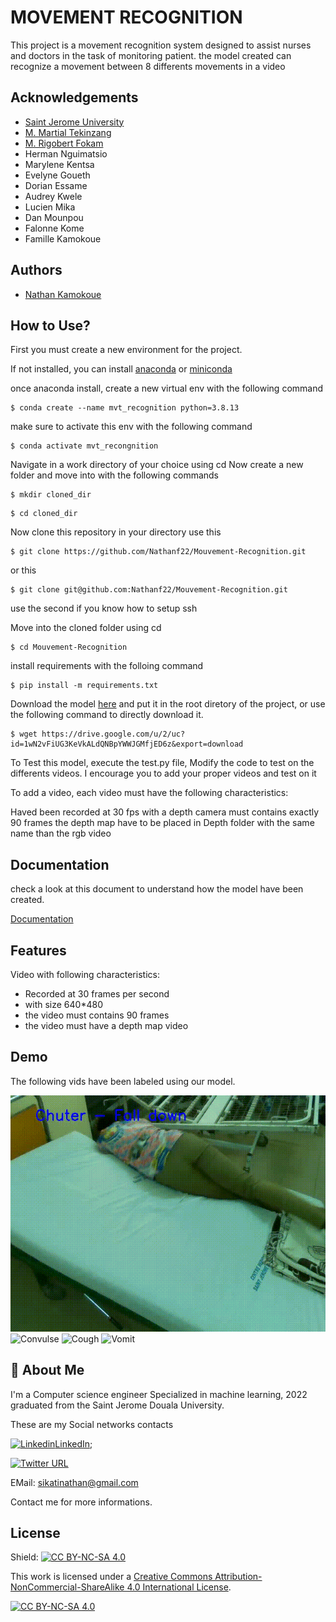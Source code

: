 # MOVEMENT RECOGNITION

This project is a movement recognition system designed to assist nurses and doctors in the task of monitoring patient. the model created can recognize a movement between 8 differents movements in a video




## Acknowledgements

 - [Saint Jerome University](http://www.univ-catho-sjd.cm)
 - [M. Martial Tekinzang](mailto:mtekinzang@univ-catho-sjd.com)
 - [M. Rigobert Fokam](mailto:rfokam@univ-catho-sjd.com)
 - Herman Nguimatsio
 - Marylene Kentsa
 - Evelyne Goueth
 - Dorian Essame
 - Audrey Kwele
 - Lucien Mika
 - Dan Mounpou
 - Falonne Kome
 - Famille Kamokoue


## Authors

- [Nathan Kamokoue](https://github.com/Nathanf22)


## How to Use?
First you must create a new environment for the project.

If not installed, you can install [anaconda](https://www.anaconda.com/products/distribution) or [miniconda](https://docs.conda.io/en/latest/miniconda.html)

once anaconda install, create a new virtual env with the following command
```
$ conda create --name mvt_recognition python=3.8.13
```

make sure to activate this env with the following command

```
$ conda activate mvt_recongnition
```
Navigate in a work directory of your choice using cd
Now create a new folder and move into with the following commands

```
$ mkdir cloned_dir
```

```
$ cd cloned_dir
```

Now clone this repository in your directory
use this
```
$ git clone https://github.com/Nathanf22/Mouvement-Recognition.git
```

or this

```
$ git clone git@github.com:Nathanf22/Mouvement-Recognition.git
```

use the second if you know how to setup ssh

Move into the cloned folder using cd

```
$ cd Mouvement-Recognition
```

install requirements with the folloing command

```
$ pip install -m requirements.txt
```

Download the model [here](https://drive.google.com/file/d/1wN2vFiUG3KeVkALdQNBpYWWJGMfjED6z/view?usp=sharing) and put it in the root diretory of the project, or use the following command to directly download it.

```
$ wget https://drive.google.com/u/2/uc?id=1wN2vFiUG3KeVkALdQNBpYWWJGMfjED6z&export=download
```


To Test this model, execute the test.py file,
Modify the code to test on the differents videos.
I encourage you to add your proper videos and test on it


To add a video, each video must have the following characteristics:

Haved been recorded at 30 fps with a depth camera
must contains exactly 90 frames
the depth map have to be placed in Depth folder with the same name than the rgb video

## Documentation

check a look at this document to understand how the model have been created.

[Documentation](https://docs.google.com/document/d/12VYYn-zQ4zhKqdISunTmt-1i7WpOFjJT/edit?usp=sharing&ouid=117160591050153700060&rtpof=true&sd=true)


## Features

Video with following characteristics:

- Recorded at 30 frames per second
- with size 640*480
- the video must contains 90 frames
- the video must have a depth map video


## Demo
The following vids have been labeled using our model. 

![Fall down](Chuter.gif)
![Convulse](Convulser.gif)
![Cough](Tousser.gif)
![Vomit](Vomir.gif)




## 🚀 About Me
I'm a Computer science engineer Specialized in machine learning, 2022 graduated from the Saint Jerome Douala University.

These are my Social networks contacts

[![Linkedin](https://i.stack.imgur.com/gVE0j.png)LinkedIn](https://www.linkedin.com/in/nathan-kamokoue-1289121b8/);

[![Twitter URL](https://img.shields.io/twitter/url/https/twitter.com/bukotsunikki.svg?style=social&label=Follow%20%40KamokoueNathan)](https://twitter.com/KamokoueNathan)

EMail: sikatinathan@gmail.com

Contact me for more informations.


## License

Shield: [![CC BY-NC-SA 4.0][cc-by-nc-sa-shield]][cc-by-nc-sa]

This work is licensed under a
[Creative Commons Attribution-NonCommercial-ShareAlike 4.0 International License][cc-by-nc-sa].

[![CC BY-NC-SA 4.0][cc-by-nc-sa-image]][cc-by-nc-sa]

[cc-by-nc-sa]: http://creativecommons.org/licenses/by-nc-sa/4.0/
[cc-by-nc-sa-image]: https://licensebuttons.net/l/by-nc-sa/4.0/88x31.png
[cc-by-nc-sa-shield]: https://img.shields.io/badge/License-CC%20BY--NC--SA%204.0-lightgrey.svg


